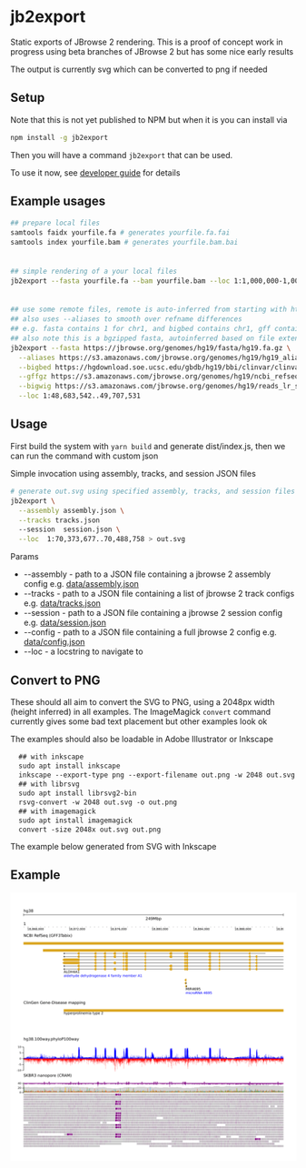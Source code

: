 # jb2export

Static exports of JBrowse 2 rendering. This is a proof of concept work in
progress using beta branches of JBrowse 2 but has some nice early results

The output is currently svg which can be converted to png if needed

## Setup

Note that this is not yet published to NPM but when it is you can install via

```bash
npm install -g jb2export
```

Then you will have a command `jb2export` that can be used.

To use it now, see [developer guide](DEVELOPER.md) for details

## Example usages

```bash
## prepare local files
samtools faidx yourfile.fa # generates yourfile.fa.fai
samtools index yourfile.bam # generates yourfile.bam.bai


## simple rendering of a your local files
jb2export --fasta yourfile.fa --bam yourfile.bam --loc 1:1,000,000-1,001,000


## use some remote files, remote is auto-inferred from starting with http
## also uses --aliases to smooth over refname differences
## e.g. fasta contains 1 for chr1, and bigbed contains chr1, gff contains NC_000001.10, etc.
## also note this is a bgzipped fasta, autoinferred based on file extension
jb2export --fasta https://jbrowse.org/genomes/hg19/fasta/hg19.fa.gz \
  --aliases https://s3.amazonaws.com/jbrowse.org/genomes/hg19/hg19_aliases.txt  \
  --bigbed https://hgdownload.soe.ucsc.edu/gbdb/hg19/bbi/clinvar/clinvarMain.bb \
  --gffgz https://s3.amazonaws.com/jbrowse.org/genomes/hg19/ncbi_refseq/GRCh37_latest_genomic.sort.gff.gz \
  --bigwig https://s3.amazonaws.com/jbrowse.org/genomes/hg19/reads_lr_skbr3.fa_ngmlr-0.2.3_mapped.bam.regions.bw \
  --loc 1:48,683,542..49,707,531
```

## Usage

First build the system with `yarn build` and generate dist/index.js, then we
can run the command with custom json

Simple invocation using assembly, tracks, and session JSON files

```bash
# generate out.svg using specified assembly, tracks, and session files
jb2export \
  --assembly assembly.json \
  --tracks tracks.json
  --session  session.json \
  --loc  1:70,373,677..70,488,758 > out.svg
```

Params

- --assembly - path to a JSON file containing a jbrowse 2 assembly config e.g.
  [data/assembly.json](data/assembly.json)
- --tracks - path to a JSON file containing a list of jbrowse 2 track configs
  e.g. [data/tracks.json](data/tracks.json)
- --session - path to a JSON file containing a jbrowse 2 session config e.g.
  [data/session.json](data/session.json)
- --config - path to a JSON file containing a full jbrowse 2 config e.g.
  [data/config.json](data/config.json)
- --loc - a locstring to navigate to

## Convert to PNG

These should all aim to convert the SVG to PNG, using a 2048px width (height
inferred) in all examples. The ImageMagick `convert` command currently gives
some bad text placement but other examples look ok

The examples should also be loadable in Adobe Illustrator or Inkscape

```
  ## with inkscape
  sudo apt install inkscape
  inkscape --export-type png --export-filename out.png -w 2048 out.svg
  ## with librsvg
  sudo apt install librsvg2-bin
  rsvg-convert -w 2048 out.svg -o out.png
  ## with imagemagick
  sudo apt install imagemagick
  convert -size 2048x out.svg out.png
```

The example below generated from SVG with Inkscape

## Example

![](img/1.png)

```

```
